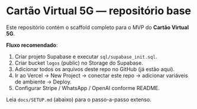 # Cartão Virtual 5G — repositório base

Este repositório contém o scaffold completo para o MVP do **Cartão Virtual 5G**.

**Fluxo recomendado**:
1. Criar projeto Supabase e executar `sql/supabase_init.sql`.
2. Criar bucket `logos` (public) no Storage do Supabase.
3. Adicionar todos os arquivos deste repo no GitHub (já estão aqui).
4. Ir ao Vercel → New Project → conectar este repo → adicionar variáveis de ambiente → Deploy.
5. Configurar Stripe / WhatsApp / OpenAI conforme README.

Leia `docs/SETUP.md` (abaixo) para o passo-a-passo extenso.

